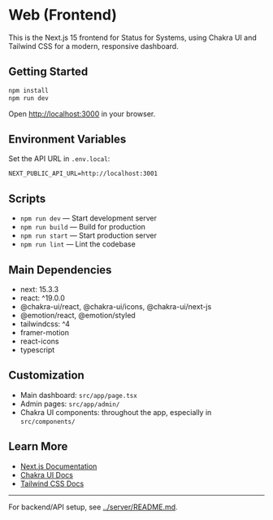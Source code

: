 # Web (Frontend)

This is the Next.js 15 frontend for Status for Systems, using Chakra UI and Tailwind CSS for a modern, responsive dashboard.

## Getting Started

```bash
npm install
npm run dev
```

Open [http://localhost:3000](http://localhost:3000) in your browser.

## Environment Variables

Set the API URL in `.env.local`:

```
NEXT_PUBLIC_API_URL=http://localhost:3001
```

## Scripts

- `npm run dev` — Start development server
- `npm run build` — Build for production
- `npm run start` — Start production server
- `npm run lint` — Lint the codebase

## Main Dependencies

- next: 15.3.3
- react: ^19.0.0
- @chakra-ui/react, @chakra-ui/icons, @chakra-ui/next-js
- @emotion/react, @emotion/styled
- tailwindcss: ^4
- framer-motion
- react-icons
- typescript

## Customization

- Main dashboard: `src/app/page.tsx`
- Admin pages: `src/app/admin/`
- Chakra UI components: throughout the app, especially in `src/components/`

## Learn More

- [Next.js Documentation](https://nextjs.org/docs)
- [Chakra UI Docs](https://chakra-ui.com/docs)
- [Tailwind CSS Docs](https://tailwindcss.com/docs)

---

For backend/API setup, see [../server/README.md](../server/README.md).
